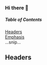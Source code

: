 ### Hi there 👋
##### Table of Contents  
[Headers](#headers)  
[Emphasis](#emphasis)  
...snip...    
<a name="headers"/>
## Headers
<!--
**fjundzer/fjundzer** is a ✨ _special_ ✨ repository because its `README.md` (this file) appears on your GitHub profile.

